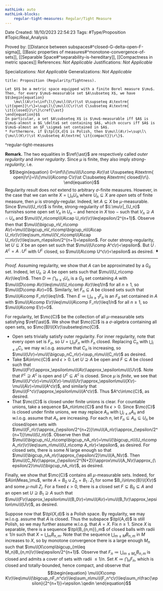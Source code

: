 ```yaml
---
mathLink: auto
mathLink-blocks:
    regular-tight-measures: Regular/Tight Measure
---
```


<div class="topSpace"></div>

Date Created: 18/10/2023 22:54:23
Tags: #Type/Proposition #Topic/Real_Analysis

Proved by: [[Distance between subspaces#^closed-G-delta-open-F-sigma]], [[Basic properties of measures#^monotone-convergence-of-sets]], [[Separable Space#^separability-is-hereditary]], [[Compactness in metric spaces]]
References: <i>Not Applicable</i>
Justifications: <i>Not Applicable</i>

Specializations: <i>Not Applicable</i>
Generalizations: <i>Not Applicable</i>

``` ad-Proposition
title: Proposition (Regularity/Tightness).

Let $X$ be a metric space equipped with a finite Borel measure $\mu$. Then, for every $\mu$-measurable set $A\subseteq X$, we have
$$\begin{equation}
    \mu\l(A\r)=\inf\l\{\mu\l(U\r)\st U\supseteq A\textrm{ \it{open}}\r\}=\sup\l\{\mu\l(C\r)\st C\subseteq A\textrm{ \it{closed}}\r\}\cref{\ast}
\end{equation}$$
In particular, a set $A\subseteq X$ is $\mu$-measurable iff $A$ is $\mu$-almost a $G_\delta$ set containing $A$, which occurs iff $A$ is $\mu$-almost an $F_\sigma$ set contained in $A$.
* Furthermore, if $\tpl{X,d}$ is Polish, then $\mu\l(A\r)=\sup\l\{\mu\l(K\r)\st K\subseteq A\textrm{ \it{compact}}\r\}$.

```
^regular-tight-measures

<b>Remark.</b> The two equalities in $\ref{\ast}$ are respectively called <i>outer regularity</i> and <i>inner regularity</i>. Since $\mu$ is finite, they also imply <i>strong-regularity</i>, i.e.
$$\begin{equation}
    0=\inf\l\{\mu\l(U\comp A\r)\st U\supseteq A\textrm{ open}\r\}=\l\{\mu\l(A\comp C\r)\st C\subseteq A\textrm{ closed}\r\}.
\end{equation}$$
Regularity result does <i>not</i> extend to arbitrary $\sigma$-finite measures. However, in the case that we can write $X=\bigcup_nU_n$ where $U_n\subseteq X$ are <i>open</i> sets of finite measure, then $\mu$ is strongly-regular. Indeed, let $A\subseteq X$ be $\mu$-measurable. Since $\mu\l(U_n\r)$ is finite, strong-regularity of $\l.\mu\r|_{U_n}$ furnishes some open set $V_n$ in $U_n$ $-$ and hence in $X$ too $-$ such that $V_n\supseteq A\cap U_n$ and $\mu\l(V_n\comp\l(A\cap U_n\r)\r)\leq\epsilon/2^{n+1}$. Observe then that $\mu\l(\bigcup_nV_n\comp A\r)=\mu\l(\bigcup_nV_n\comp\bigcup_n\l(A\cap U_n\r)\r)\leq\sum_n\mu\l(V_n\comp\l(A\cap U_n\r)\r)\leq\sum_n\epsilon/2^{n+1}=\epsilon$. For outer strong-regularity, let $U\subseteq X$ be an open set such that $\mu\l(U\comp A^c\r)<\epsilon$. But $U\comp A^c=A\comp U^c$ with $U^c$ closed, so $\mu\l(A\comp U^c\r)<\epsilon$ as desired.<span style="float:right;">$\blacklozenge$</span>

---

<i>Proof.</i> Assuming regularity, we show that $A$ can be approximated by a $G_\delta$ set. Indeed, let $U_n\supseteq A$ be open sets such that $\mu\l(U_n\comp A\r)\leq1/n$. Then $D\coloneqq\bigcap_{n\geq1}U_n$ is a $G_\delta$ set containing $A$ with $\mu\l(D\comp A\r)\leq\mu\l(U_n\comp A\r)\leq1/n$ for all $n\geq1$, so $\mu\l(D\comp A\r)=0$. Similarly, let $F_n\subseteq A$ be closed sets such that $\mu\l(A\comp F_n\r)\leq1/n$. Then $E\coloneqq\bigcup_{n\geq1}F_n$ is an $F_\sigma$ set contained in $A$ with $\mu\l(A\comp E\r)\leq\mu\l(A\comp F_n\r)\leq1/n$ for all $n\geq1$, so $\mu\l(A\comp E\r)=0$.

For regularity, let $\mc{C}$ be the collection of all $\mu$-measurable sets satisfying $\ref{\ast}$. We show that $\mc{C}$ is a $\sigma$-algebra containing all open sets, so $\mc{B}\l(X\r)\subseteq\mc{C}$.
* Open sets trivially satisfy outer regularity. For inner regularity, note that every open set is $F_\sigma$, so $U=\bigcup_nF_n$ with $F_n$ closed. Replacing $C_n$ with $\bigcup_{i\leq n}C_i$, we may w.l.o.g. assume that $C_n$ is increasing, so $\mu\l(U\r)=\mu\l(\bigcup_nC_n\r)=\sup_n\mu\l(C_n\r)$ as desired.
* Take $A\in\mc{C}$ and $\epsilon>0$. Let $U\supseteq A$ be open and $F\subseteq A$ be closed such that $\mu\l(F\r)\approx_\epsilon\mu\l(A\r)\approx_\epsilon\mu\l(U\r)$. Note that $F^c\supseteq A^c$ is open and $U^c\subseteq A^c$ is closed. Since $\mu$ is <i>finite</i>, we see that $\mu\l(U^c\r)=\mu\l(X\r)-\mu\l(U\r)\approx_\epsilon\mu\l(X\r)-\mu\l(A\r)=\mu\l(A^c\r)$, and similarly that $\mu\l(F^c\r)\approx_\epsilon\mu\l(A^c\r)$. Thus $A^c\in\mc{C}$, as desired.
* That $\mc{C}$ is closed under finite unions is clear. For countable unions, take a sequence $A_n\in\mc{C}$ and fix $\epsilon>0$. Since $\mc{C}$ is closed under finite unions, we may replace $A_n$ with $\bigcup_{i\leq n}A_n$ and w.l.o.g. assume that $A_n$ are increasing. For each $n$, let $F_n\subseteq A_n\subseteq U_n$ be closed/open sets with $\mu\l(F_n\r)\approx_{\epsilon/2^{n+2}}\mu\l(A_n\r)\approx_{\epsilon/2^{n+1}}\mu\l(U_n\r)$. Observe then that $\mu\l(\bigcup_nU_n\comp\bigcup_nA_n\r)=\mu\l(\bigcup_n\l(U_n\comp A_n\r)\r)\leq\sum_n\mu\l(U_n\comp A_n\r)<\epsilon$, as desired. For closed sets, there is some $N$ large enough so that $\mu\l(\bigcup_nA_n\r)\approx_{\epsilon/2}\mu\l(A_N\r)$. Then $\mu\l(C_N\r)\approx_{\epsilon/2^{N+2}}\approx\mu\l(A_N\r)\approx_{\epsilon/2}\mu\l(\bigcup_nA_n\r)$, as desired.

Finally, we show that $\mc{C}$ contains all $\mu$-measurable sets. Indeed, for $A\in\Meas_\mu$, write $A=B_0\cup Z_0=B_1\comp Z_1$ for some $B_i\in\mc{B}\l(X\r)$ and some $\mu$-null $Z_i$. For a fixed $\epsilon>0$, there is a closed set $F\subseteq B_0\subseteq A$ and an open set $U\supseteq B_1\supseteq A$ such that $\mu\l(F\r)\approx_\epsilon\mu\l(B_0\r)=\mu\l(A\r)=\mu\l(B_1\r)\approx_\epsilon\mu\l(U\r)$, as desired.

Suppose now that $\tpl{X,d}$ is a Polish space. By regularity, we may w.l.o.g. assume that $A$ is closed. Thus the subspace $\tpl{A,d}$ is still Polish, so we may further assume w.l.o.g. that $A=X$. Fix $n\geq1$. Since $X$ is separable, there is a sequence $\tpl{B_{n,m}}_m$ of closed balls with radii $\leq1/n$ such that $X=\bigcup_mB_{n,m}$. Note that the sequence $\bigcup_{m\leq M}B_{n,m}$ in $M$ increases to $X$, so by monotone convergence there is a large enough $M_n$ such that $\mu\l(X\comp\bigcup_{m\leq M_n}B_{n,m}\r)\leq\epsilon/2^{n+1}$. Observe that $F_n\coloneqq\bigcup_{m\leq M_n}B_{n,m}$ is closed and admits a cover of sets with radii $\leq1/n$. Set $K\coloneqq\bigcap_nF_n$, which is closed and totally-bounded, hence compact, and observe that
$$\begin{equation}
    \mu\l(X\comp K\r)\leq\mu\l(\bigcup_nF_n^c\r)\leq\sum_n\mu\l(F_n^c\r)\leq\sum_n\frac{\epsilon}{2^{n+1}}=\epsilon.\qedin
\end{equation}$$

